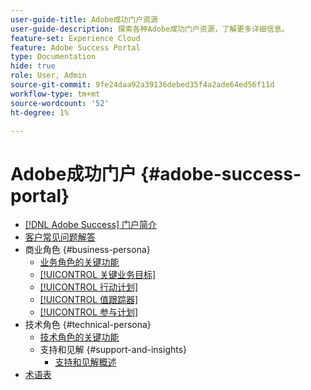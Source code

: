 ```yaml
---
user-guide-title: Adobe成功门户资源
user-guide-description: 探索各种Adobe成功门户资源，了解更多详细信息。
feature-set: Experience Cloud
feature: Adobe Success Portal
type: Documentation
hide: true
role: User, Admin
source-git-commit: 9fe24daa92a39136debed35f4a2ade64ed56f11d
workflow-type: tm+mt
source-wordcount: '52'
ht-degree: 1%

---
```



# Adobe成功门户 {#adobe-success-portal}

- [ [!DNL Adobe Success] 门户简介](/help/adobe-success-portal/adobe-success-portal-introduction.md)
- [客户常见问题解答](/help/adobe-success-portal/adobe-success-portal-customer-faq.md)
- 商业角色 {#business-persona}
   - [业务角色的关键功能](/help/adobe-success-portal/business-persona/key-functionalities-for-business-persona.md)
   - [[!UICONTROL 关键业务目标]](/help/adobe-success-portal/business-persona/key-business-objectives.md)
   - [[!UICONTROL 行动计划]](/help/adobe-success-portal/business-persona/action-plan.md)
   - [[!UICONTROL 值跟踪器]](/help/adobe-success-portal/business-persona/value-tracker.md)
   - [[!UICONTROL 参与计划]](/help/adobe-success-portal/business-persona/engagement-plan.md)
- 技术角色 {#technical-persona}
   - [技术角色的关键功能](/help/adobe-success-portal/technical-persona/key-functionalities-for-technical-persona.md)
   - 支持和见解 {#support-and-insights}
      - [支持和见解概述](/help/adobe-success-portal/technical-persona/support-and-insights/support-and-insights-overview.md)
- [术语表](/help/adobe-success-portal/glossary.md)
